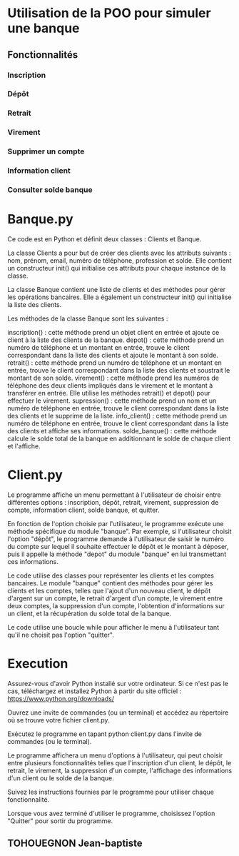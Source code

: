 # Utilisation de la POO pour simuler une banque
##  Fonctionnalités
### Inscription
### Dépôt 
### Retrait
### Virement
### Supprimer un compte
### Information client
### Consulter solde banque

# Banque.py

Ce code est en Python et définit deux classes : Clients et Banque.

La classe Clients a pour but de créer des clients avec les attributs suivants : nom, prénom, email, numéro de téléphone, profession et solde. Elle contient un constructeur init() qui initialise ces attributs pour chaque instance de la classe.

La classe Banque contient une liste de clients et des méthodes pour gérer les opérations bancaires. Elle a également un constructeur init() qui initialise la liste des clients.

Les méthodes de la classe Banque sont les suivantes :

  inscription() : cette méthode prend un objet client en entrée et ajoute ce client à la liste des clients de la banque.
  depot() : cette méthode prend un numéro de téléphone et un montant en entrée, trouve le client correspondant dans la liste des clients et ajoute le montant à son solde.
  retrait() : cette méthode prend un numéro de téléphone et un montant en entrée, trouve le client correspondant dans la liste des clients et soustrait le montant de son solde.
  virement() : cette méthode prend les numéros de téléphone des deux clients impliqués dans le virement et le montant à transférer en entrée. Elle utilise les méthodes retrait() et depot() pour effectuer le virement.
  supression() : cette méthode prend un nom et un numéro de téléphone en entrée, trouve le client correspondant dans la liste des clients et le supprime de la liste.
  info_client() : cette méthode prend un numéro de téléphone en entrée, trouve le client correspondant dans la liste des clients et affiche ses informations.
  solde_banque() : cette méthode calcule le solde total de la banque en additionnant le solde de chaque client et l'affiche.
  
# Client.py

Le programme affiche un menu permettant à l'utilisateur de choisir entre différentes options : inscription, dépôt, retrait, virement, suppression de compte, information client, solde banque, et quitter.

En fonction de l'option choisie par l'utilisateur, le programme exécute une méthode spécifique du module "banque". Par exemple, si l'utilisateur choisit l'option "dépôt", le programme demande à l'utilisateur de saisir le numéro du compte sur lequel il souhaite effectuer le dépôt et le montant à déposer, puis il appelle la méthode "depot" du module "banque" en lui transmettant ces informations.

Le code utilise des classes pour représenter les clients et les comptes bancaires. Le module "banque" contient des méthodes pour gérer les clients et les comptes, telles que l'ajout d'un nouveau client, le dépôt d'argent sur un compte, le retrait d'argent d'un compte, le virement entre deux comptes, la suppression d'un compte, l'obtention d'informations sur un client, et la récupération du solde total de la banque.

Le code utilise une boucle while pour afficher le menu à l'utilisateur tant qu'il ne choisit pas l'option "quitter".

# Execution

Assurez-vous d'avoir Python installé sur votre ordinateur. Si ce n'est pas le cas, téléchargez et installez Python à partir du site officiel :              https://www.python.org/downloads/

Ouvrez une invite de commandes (ou un terminal) et accédez au répertoire où se trouve votre fichier client.py.

Exécutez le programme en tapant python client.py dans l'invite de commandes (ou le terminal).

Le programme affichera un menu d'options à l'utilisateur, qui peut choisir entre plusieurs fonctionnalités telles que l'inscription d'un client, le dépôt, le retrait, le virement, la suppression d'un compte, l'affichage des informations d'un client ou le solde de la banque.

Suivez les instructions fournies par le programme pour utiliser chaque fonctionnalité.

Lorsque vous avez terminé d'utiliser le programme, choisissez l'option "Quitter" pour sortir du programme.

## TOHOUEGNON Jean-baptiste
